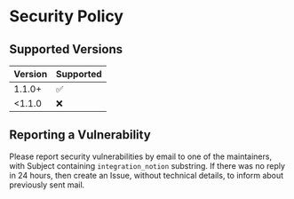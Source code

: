 <!--
  - SPDX-FileCopyrightText: 2020 Nextcloud GmbH and Nextcloud contributors
  - SPDX-License-Identifier: CC0-1.0
-->
# Security Policy

## Supported Versions


| Version | Supported          |
|---------|--------------------|
| 1.1.0+  | :white_check_mark: |
| <1.1.0  | :x:                |


## Reporting a Vulnerability

Please report security vulnerabilities by email to one of the maintainers, with Subject containing `integration_notion` substring.
If there was no reply in 24 hours, then create an Issue, without technical details, to inform about previously sent mail.

